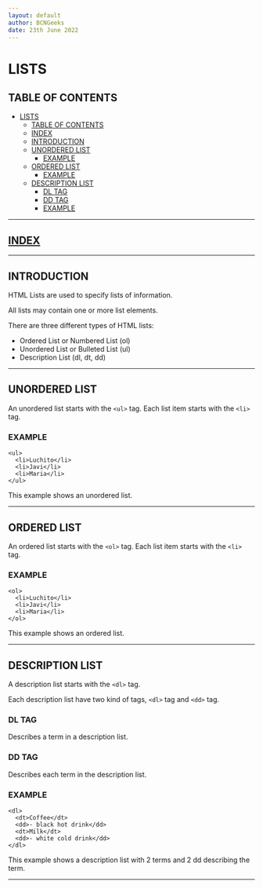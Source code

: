 ```yaml
---
layout: default
author: BCNGeeks
date: 23th June 2022
---
```


# LISTS

## TABLE OF CONTENTS

- [LISTS](#lists)
  - [TABLE OF CONTENTS](#table-of-contents)
  - [INDEX](#index)
  - [INTRODUCTION](#introduction)
  - [UNORDERED LIST](#unordered-list)
    - [EXAMPLE](#example)
  - [ORDERED LIST](#ordered-list)
    - [EXAMPLE](#example-1)
  - [DESCRIPTION LIST](#description-list)
    - [DL TAG](#dl-tag)
    - [DD TAG](#dd-tag)
    - [EXAMPLE](#example-2)

---

## [INDEX](./index.md)

---

## INTRODUCTION

HTML Lists are used to specify lists of information.

All lists may contain one or more list elements.

There are three different types of HTML lists:

- Ordered List or Numbered List (ol)
- Unordered List or Bulleted List (ul)
- Description List (dl, dt, dd)

---

## UNORDERED LIST

An unordered list starts with the `<ul>` tag. Each list item starts with the `<li>` tag.

### EXAMPLE

    <ul>
      <li>Luchito</li>
      <li>Javi</li>
      <li>Maria</li>
    </ul>

This example shows an unordered list.

---

## ORDERED LIST

An ordered list starts with the `<ol>` tag. Each list item starts with the `<li>` tag.

### EXAMPLE

    <ol>
      <li>Luchito</li>
      <li>Javi</li>
      <li>Maria</li>
    </ol>

This example shows an ordered list.

---

## DESCRIPTION LIST

A description list starts with the `<dl>` tag.

Each description list have two kind of tags, `<dl>` tag and `<dd>` tag.

### DL TAG

Describes a term in a description list.

### DD TAG

Describes each term in the description list.

### EXAMPLE

    <dl>
      <dt>Coffee</dt>
      <dd>- black hot drink</dd>
      <dt>Milk</dt>
      <dd>- white cold drink</dd>
    </dl>

This example shows a description list with 2 terms and 2 dd describing the term.

---
